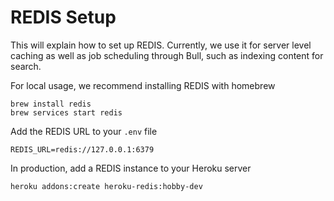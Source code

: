 # REDIS Setup

This will explain how to set up REDIS. Currently, we use it for server level caching as well as job scheduling through Bull, such as indexing content for search.

For local usage, we recommend installing REDIS with homebrew

```
brew install redis
brew services start redis
```

Add the REDIS URL to your `.env` file

```
REDIS_URL=redis://127.0.0.1:6379
```

In production, add a REDIS instance to your Heroku server

```
heroku addons:create heroku-redis:hobby-dev
```
